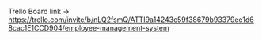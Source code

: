 Trello Board link ->
https://trello.com/invite/b/nLQ2fsmQ/ATTI9a14243e59f38679b93379ee1d68cac1E1CCD904/employee-management-system
